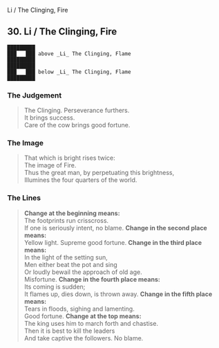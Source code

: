 Li / The Clinging, Fire
## 30. Li / The Clinging, Fire
    █████████
    ███   ███ above _Li_ The Clinging, Flame  
    █████████
    █████████
    ███   ███ below _Li_ The Clinging, Flame  
    █████████
### The Judgement
> The Clinging. Perseverance furthers.  
 It brings success.  
 Care of the cow brings good fortune.
### The Image
> That which is bright rises twice:  
 The image of Fire.  
 Thus the great man, by perpetuating this brightness,  
 Illumines the four quarters of the world.
### The Lines

 > **Change at the beginning means:**  
 The footprints run crisscross.  
 If one is seriously intent, no blame.
 > **Change in the second place means:**  
 Yellow light. Supreme good fortune.
 > **Change in the third place means:**  
 In the light of the setting sun,  
 Men either beat the pot and sing  
 Or loudly bewail the approach of old age.  
 Misfortune.
 > **Change in the fourth place means:**  
 Its coming is sudden;  
 It flames up, dies down, is thrown away.
 > **Change in the fifth place means:**  
 Tears in floods, sighing and lamenting.  
 Good fortune.
 > **Change at the top means:**  
 The king uses him to march forth and chastise.  
 Then it is best to kill the leaders  
 And take captive the followers. No blame.



